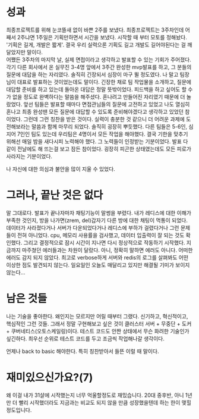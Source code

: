 # 성과
최종프로젝트를 위해 눈코뜰새 없이 바쁜 2주를 보냈다. 최종프로젝트는 3주차인데 어째서 2주냐면 1주일은 기획만하면서 시간을 보냈다. 시작할 때 부터 모토를 정해놨다. '기획은 길게, 개발은 짧게'.
결국 우리 실력으론 기획도 길고 개발도 길어야된다는 걸 깨달았지만 말이다.  
어쨌든 3주차의 마지막 날, 실제 면접이라고 생각하고 발표할 수 있는 기회가 주어졌다. 각기 다른 회사에서 온 실무진 3-4명 앞에서 3주간 완성한 mvp발표를 하고, 그 분들의 질문에 대답을 하는 자리였다.
솔직히 긴장되서 심장이 마구 뛸 정도였다. 나 말고 팀장님이 대표로 발표하는 것이었는데도 말이다. 긴장한 채로 팀 작업물을 소개하고, 질문에 대답할 준비를 하고 있는데 돌아온 대답은 정말 뜻밖이었다.
피드백을 하고 싶어도 할 수가 없을 정도로 완벽하다는 말씀을 해주셨다. 혼나려고 만들어진 자리였기 때문에 더 놀랐었다. 앞선 팀들은 발표할 때마다 면접관님들의 질문에 고전하고 있었고 나도 열심히 혼나고
최종 완성땐 모든 질문에 대답할 수 있도록 준비해야겠다고 생각하고 있었던 참이었다. 그런데 그런 칭찬을 받은 것이다. 실력이 충분한 것 같으니 더 어려운 과제에 도전해보라는 말씀과 함께 마무리 되었다.
솔직히 굉장히 뿌듯했다. 다른 팀들은 5-6인, 심지어 7인인 팀도 있는데 우리팀은 4명이서 모든 작업을 해야했다. 결국 기한을 맞추기 위해선 매일 밤을 새다시피 노력해야 했다. 그 노력들이 인정받는 기분이었다.
발표 다 같이 전날에도 해 뜨는걸 보고 잠든 참이었다. 굉장히 피곤한 상태였는데도 모든 피로가 사라지는 기분이었다. 

나 자신에 대한 의심과 불안을 많이 지울 수 있었다.

# 그러나, 끝난 것은 없다
말 그대로다. 발표가 끝나자마자 채팅기능이 말썽을 부렸다. 내가 레디스에 대한 이해가 부족한 것인지, 방을 나가면(zrem, del)갑자기 다른 방에 대한 채팅이 먹통이 되었다. 데이터가 사라졌다거나
서버가 다운되었다거나 레디스에 부하가 걸렸다거나 그런 문제들이 전혀 아니었다. cpu, 메모리 사용률을 검사했고, 데이터 입출력이 잘 되는 것도 확인했다. 그리고 결정적으로 잠시 시간이 지나면 다시
정상적으로 작동하기 시작했다. 지금까지 마주쳤던 에러들과는 차원이 달랐다. 아니, 정확히 말하면 에러도 아니다. 어떠한 에러도 감지 되지 않았다. 최고로 verbose하게 서버와 redis의 로그를 살펴봐도
어떤 이상한 점도 발견되지 않는다. 일요일인 오늘도 매달리고 있지만 해결될 기미가 보이지 않는다...

# 남은 것들
나는 기술을 좋아한다. 왜인지는 모르지만 어릴 때부터 그랬다. 신기하고, 혁신적이고, 핵심적인 그런 것들. 그래서 정말 구현해보고 싶은 것이 클러스터 서버 + 무중단 + 도커 + 쿠버네티스(오토스케일링)이다.
테스트 코드도 안짠 상태에서 무슨 화려한 기술인가 싶긴하다. 최우선 순위로 테스트 코드를 두고 조금씩 작업해나갈 생각이다. 

언제나 back to basic 해야한다. 특히 칭찬받아서 들뜬 이럴 때 말이다.

# 재미있으신가요?(7)
왜 이걸 내가 31살에 시작했는지 너무 억울할정도로 재밌습니다. 20대 중후반, 아니 1년만 더 빨리 시작했더라도 지금과는 비교도 되지 않을 만큼 성장했을텐데 하는 한이 맺힐 정도입니다.
